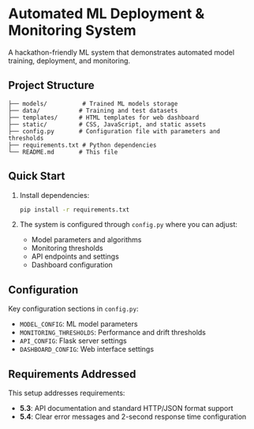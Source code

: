 # Automated ML Deployment & Monitoring System

A hackathon-friendly ML system that demonstrates automated model training, deployment, and monitoring.

## Project Structure

```
├── models/          # Trained ML models storage
├── data/           # Training and test datasets
├── templates/      # HTML templates for web dashboard
├── static/         # CSS, JavaScript, and static assets
├── config.py       # Configuration file with parameters and thresholds
├── requirements.txt # Python dependencies
└── README.md       # This file
```

## Quick Start

1. Install dependencies:
   ```bash
   pip install -r requirements.txt
   ```

2. The system is configured through `config.py` where you can adjust:
   - Model parameters and algorithms
   - Monitoring thresholds
   - API endpoints and settings
   - Dashboard configuration

## Configuration

Key configuration sections in `config.py`:
- `MODEL_CONFIG`: ML model parameters
- `MONITORING_THRESHOLDS`: Performance and drift thresholds
- `API_CONFIG`: Flask server settings
- `DASHBOARD_CONFIG`: Web interface settings

## Requirements Addressed

This setup addresses requirements:
- **5.3**: API documentation and standard HTTP/JSON format support
- **5.4**: Clear error messages and 2-second response time configuration